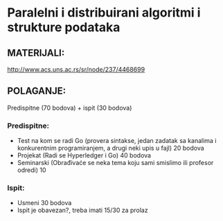 # Paralelni i distribuirani algoritmi i strukture podataka

## MATERIJALI:
http://www.acs.uns.ac.rs/sr/node/237/4468699

## POLAGANJE:
Predispitne (70 bodova) + ispit (30 bodova)

### Predispitne:
- Test na kom se radi Go (provera sintakse, jedan zadatak sa kanalima i konkurentnim programiranjem, a drugi neki upis u fajl) 20 bodova
- Projekat (Radi se Hyperledger i Go) 40 bodova
- Seminarski (Obrađivaće se neka tema koju sami smislimo ili profesor odredi) 10


### Ispit:
- Usmeni 30 bodova
- Ispit je obavezan?, treba imati 15/30 za prolaz

